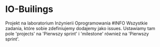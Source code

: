 # IO-Builings
Projekt na laboratorium Inżynierii Oprogramowania
#INFO
Wszystkie zadania, które sobie zdefiniujemy dodajemy jako issues. Ustawiamy tam pole 'projects' na 'Pierwszy sprint' i 'milestone' również na 'Pierwszy sprint'. 
